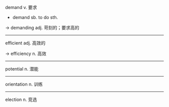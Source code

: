demand v. 要求

+ demand sb. to do sth.

-> demanding adj. 苛刻的；要求高的

---

efficient adj. 高效的

-> efficiency n. 高效

---

potential n. 潜能

---

orientation n. 训练

---

election n. 竞选